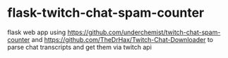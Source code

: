 # flask-twitch-chat-spam-counter
flask web app using https://github.com/underchemist/twitch-chat-spam-counter and https://github.com/TheDrHax/Twitch-Chat-Downloader to parse chat transcripts and get them via twitch api
